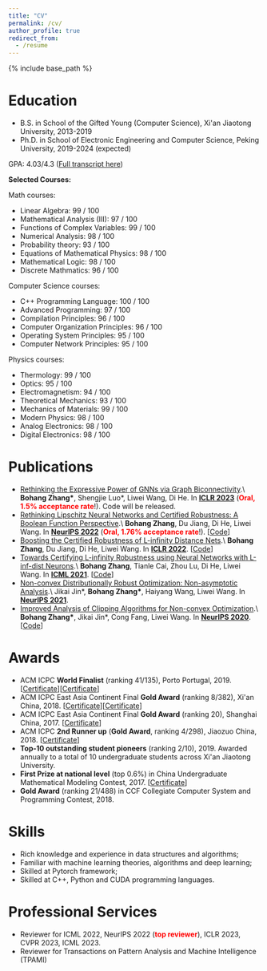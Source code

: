 ```yaml
---
title: "CV"
permalink: /cv/
author_profile: true
redirect_from:
  - /resume
---
```


{% include base_path %}

Education
======
* B.S. in School of the Gifted Young (Computer Science), Xi'an Jiaotong University, 2013-2019
* Ph.D. in School of Electronic Engineering and Computer Science, Peking University, 2019-2024 (expected)

GPA: 4.03/4.3 ([Full transcript here](/files/transcript.pdf))

**Selected Courses:**

Math courses:
* Linear Algebra: 99 / 100
* Mathematical Analysis (III): 97 / 100
* Functions of Complex Variables: 99 / 100
* Numerical Analysis: 98 / 100
* Probability theory: 93 / 100
* Equations of Mathematical Physics: 98 / 100
* Mathematical Logic: 98 / 100
* Discrete Mathmatics: 96 / 100

Computer Science courses:
* C++ Programming Language: 100 / 100
* Advanced Programming: 97 / 100
* Compilation Principles: 96 / 100
* Computer Organization Principles: 96 / 100
* Operating System Principles: 95 / 100
* Computer Network Principles: 95 / 100

Physics courses:
* Thermology: 99 / 100
* Optics: 95 / 100
* Electromagnetism: 94 / 100
* Theoretical Mechanics: 93 / 100
* Mechanics of Materials: 99 / 100
* Modern Physics: 98 / 100
* Analog Electronics: 98 / 100
* Digital Electronics: 98 / 100

Publications
======

* [Rethinking the Expressive Power of GNNs via Graph Biconnectivity](https://arxiv.org/abs/2301.09505).\\
**Bohang Zhang\***, Shengjie Luo\*, Liwei Wang, Di He. In [**ICLR 2023**](https://iclr.cc//Conferences/2023) (**<font color=red>Oral, 1.5% acceptance rate</font>**!). Code will be released.
* [Rethinking Lipschitz Neural Networks and Certified Robustness: A Boolean Function Perspective](https://arxiv.org/abs/2210.01787).\\
**Bohang Zhang**, Du Jiang, Di He, Liwei Wang. In [**NeurIPS 2022**](https://nips.cc/Conferences/2022) (**<font color=red>Oral, 1.76% acceptance rate</font>**!). \[[Code](https://github.com/zbh2047/SortNet)\]
* [Boosting the Certified Robustness of L-infinity Distance Nets](https://arxiv.org/abs/2110.06850).\\
**Bohang Zhang**, Du Jiang, Di He, Liwei Wang. In [**ICLR 2022**](https://iclr.cc/Conferences/2022). \[[Code](https://github.com/zbh2047/L_inf-dist-net-v2)\]
* [Towards Certifying L-infinity Robustness using Neural Networks with L-inf-dist Neurons](https://arxiv.org/abs/2102.05363).\\
**Bohang Zhang**, Tianle Cai, Zhou Lu, Di He, Liwei Wang. In [**ICML 2021**](https://icml.cc/Conferences/2021). \[[Code](https://github.com/zbh2047/L_inf-dist-net)\]
* [Non-convex Distributionally Robust Optimization: Non-asymptotic Analysis](https://arxiv.org/abs/2110.12459).\\
Jikai Jin\*, **Bohang Zhang\***, Haiyang Wang, Liwei Wang. In [**NeurIPS 2021**](https://nips.cc/Conferences/2021).
* [Improved Analysis of Clipping Algorithms for Non-convex Optimization](https://arxiv.org/abs/2010.02519).\\
**Bohang Zhang\***, Jikai Jin\*, Cong Fang, Liwei Wang. In [**NeurIPS 2020**](https://nips.cc/Conferences/2020). \[[Code](https://github.com/zbh2047/clipping-algorithms)\]

Awards
======
* ACM ICPC **World Finalist** (ranking 41/135), Porto Portugal, 2019. \[[Certificate](/files/WorldFinalCertificate.pdf)\]\[[Certificate](/files/WorldFinalCertificateIndividual.pdf)\]
* ACM ICPC East Asia Continent Final **Gold Award** (ranking 8/382), Xi'an China, 2018. \[[Certificate](/files/ECFinalCertificateTeam.pdf)\]\[[Certificate](/files/ECFinalCertificate.pdf)\]
* ACM ICPC East Asia Continent Final **Gold Award** (ranking 20), Shanghai China, 2017. \[[Certificate](/files/ECFinalShanghaiCertificate.pdf)\]
* ACM ICPC **2nd Runner up** (**Gold Award**, ranking 4/298), Jiaozuo China, 2018. \[[Certificate](/files/JiaozuoCertificate.pdf)\]
* **Top-10 outstanding student pioneers** (ranking 2/10), 2019. Awarded annually to a total of 10 undergraduate students across Xi'an Jiaotong University.
* **First Prize at national level** (top 0.6%) in China Undergraduate Mathematical Modeling Contest, 2017. \[[Certificate](/files/MathModelingCertificate.pdf)\]
* **Gold Award** (ranking 21/488) in CCF Collegiate Computer System and Programming Contest, 2018.

Skills
======
* Rich knowledge and experience in data structures and algorithms;
* Familiar with machine learning theories, algorithms and deep learning;
* Skilled at Pytorch framework;
* Skilled at C++, Python and CUDA programming languages.

Professional Services
======
* Reviewer for ICML 2022, NeurIPS 2022 (**<font color=red>top reviewer</font>**), ICLR 2023, CVPR 2023, ICML 2023.
* Reviewer for Transactions on Pattern Analysis and Machine Intelligence (TPAMI)